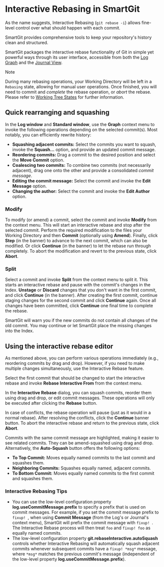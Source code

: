 # Interactive Rebasing in SmartGit

As the name suggests, Interactive Rebasing (`git rebase -i`) allows fine-level control over what should happen with each commit.

SmartGit provides comprehensive tools to keep your repository's history clean and structured.

SmartGit packages the interactive rebase functionality of Git in simple yet powerful ways through its user interface, accessible from both the [Log Graph](../Log.md) and the [Journal View](../Journal-View.md).

> [!NOTE]
> During many rebasing operations, your Working Directory will be left in a `Rebasing` state, allowing for manual user operations.
> Once finished, you will need to commit and *complete* the rebase operation, or *abort* the rebase.
> Please refer to [Working Tree States](../../GitConcepts/Working-Tree-States.md) for further information.

## Quick rearranging and squashing

In the **Log window** and **Standard window**, use the **Graph** context menu to invoke the following operations depending on the selected commit(s).
Most notably, you can efficiently rewrite history:

- **Squashing adjacent commits:** Select the commits you want to squash, invoke the **Squash...** option, and provide an updated commit message.
- **Reordering commits:** Drag a commit to the desired position and select the **Move Commit** option.
- **Coalescing two commits:** To combine two commits (not necessarily adjacent), drag one onto the other and provide a consolidated *commit message*.
- **Editing the commit message:** Select the commit and invoke the **Edit Message** option.
- **Changing the author:** Select the commit and invoke the **Edit Author** option.

### Modify

To modify (or amend) a commit, select the commit and invoke **Modify** from the context menu.
This will start an interactive rebase and stop after the selected commit.
Perform the required modification to the files your Working Directory and then **Commit** (optionally using **Amend**).
Finally, click **Step** (in the banner) to advance to the next commit, which can also be modified.
Or click **Continue** (in the banner) to let the rebase run through completely.
To abort the modification and revert to the previous state, click **Abort**.

### Split

Select a commit and invoke **Split** from the context menu to split it.
This starts an interactive rebase and pause with the commit's changes in the Index.
**Unstage** or **Discard** changes that you don't want in the first commit, and click **Continue** (in the banner).
After creating the first commit, continue staging changes for the second commit and click **Continue** again.
Once all changes have been committed, click **Continue** one final time to complete the rebase.

SmartGit will warn you if the new commits do not contain all changes of the old commit.
You may continue or let SmartGit place the missing changes into the Index.

## Using the interactive rebase editor

As mentioned above, you can perform various operations immediately (e.g., reordering commits by drag and drop).
However, if you need to make multiple changes simultaneously, use the Interactive Rebase feature.

Select the first commit that should be changed to start the interactive rebase and invoke **Rebase Interactive From** from the context menu.

In the **Interactive Rebase** dialog, you can squash commits, reorder them using drag and drop, or edit commit messages.
These operations will only be executed after clicking the **Rebase** button.

In case of conflicts, the rebase operation will pause (just as it would in a normal rebase).
After resolving the conflicts, click the **Continue** banner button.
To abort the interactive rebase and return to the previous state, click **Abort**.

Commits with the same commit message are highlighted, making it easier to see related commits.
They can be amend-squashed using drag and drop.
Alternatively, the **Auto-Squash** button offers the following options:

- **To Top Commit:** Moves equally named commits to the last commit and squashes them.
- **Neighboring Commits:** Squashes equally named, adjacent commits.
- **To Bottom Commit:** Moves equally named commits to the first commit and squashes them.

### Interactive Rebasing Tips

- You can use the low-level configuration property **log.useCommitMessage.prefix** to specify a prefix that is used on commit messages.
For example, if you set the commit message prefix to `fixup! `, when using **Commit Message** (from the Log's or Journal's context menu), SmartGit will prefix the commit message with `fixup! `.
The Interactive Rebase process will then treat `foo` and `fixup! foo` as equally named commits.
- The low-level configuration property **git.rebaseInteractive.autoSquash** controls whether Interactive Rebasing will automatically squash adjacent commits whenever subsequent commits have a `fixup! *msg*` message, where `*msg*` matches the previous commit's message (independent of the low-level property **log.useCommitMessage.prefix**).
